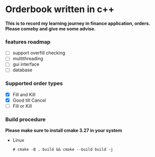 # Orderbook written in c++

**This is to record my learning journey in finance application, orders. Please comeby and give me some advise.**

### features roadmap

- [ ] support overfill checking
- [ ] multithreading
- [ ] gui interface
- [ ] database

### Supported order types

- [x] Fill and Kill
- [x] Good till Cancel
- [ ] Fill or Kill

### Build procedure

**Please make sure to install cmake 3.27 in your system**

- Linux

  ```
  # cmake -B . build && cmake --build build -j
  ```
